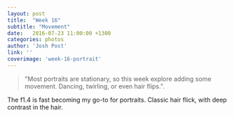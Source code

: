```yaml
---
layout: post
title:  "Week 16"
subtitle: "Movement"
date:   2016-07-23 11:00:00 +1300
categories: photos
author: 'Josh Post'
link: ''
coverimage: 'week-16-portrait'
---
```


> "Most portraits are stationary, so this week explore adding some movement. Dancing, twirling, or even hair flips.".

The f1.4 is fast becoming my go-to for portraits. Classic hair flick, with deep contrast in the hair.